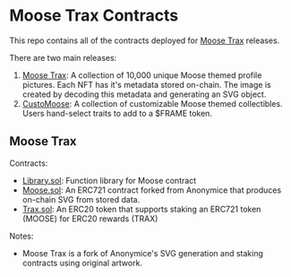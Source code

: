 # Moose Trax Contracts

This repo contains all of the contracts deployed for [Moose Trax](https://app.moosetrax.art/#/) releases.

There are two main releases:
1. [Moose Trax](https://opensea.io/collection/moose-trax-nft): A collection of 10,000 unique Moose themed profile pictures. Each NFT has it's metadata stored on-chain. The image is created by decoding this metadata and generating an SVG object.
1. [CustoMoose](https://opensea.io/collection/moose-trax-customoose): A collection of customizable Moose themed collectibles. Users hand-select traits to add to a $FRAME token.

## Moose Trax

Contracts:
* [Library.sol](./contracts/Library.sol): Function library for Moose contract
* [Moose.sol](./contracts/Moose.sol): An ERC721 contract forked from Anonymice that produces on-chain SVG from stored data.
* [Trax.sol](./contracts/Trax.sol): An ERC20 token that supports staking an ERC721 token (MOOSE) for ERC20 rewards (TRAX)

Notes:
* Moose Trax is a fork of Anonymice's SVG generation and staking contracts using original artwork.
